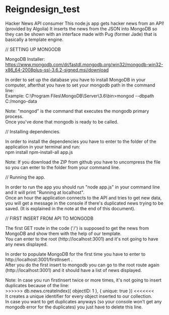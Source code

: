 

# Reigndesign_test
Hacker News API consumer
This node.js app gets hacker news from an API! (provided by Algolia)
It inserts the news from the JSON into MongoDB so they can be shown with an interface made with Pug (former Jade) that is basically a template engine.



// SETTING UP MONGODB

MongoDB Installer: https://www.mongodb.com/dr/fastdl.mongodb.org/win32/mongodb-win32-x86_64-2008plus-ssl-3.6.2-signed.msi/download

In order to set up the database you have to install MongoDB in your computer, afterthat you have to set your mongodb path in the command line:</br>
Example: C:\Program Files\MongoDB\Server\3.6\bin>mongod --dbpath C:/mongo-data</br>

Note: "mongod" is the command that executes the mongodb primary process.</br>
Once you've done that mongodb is ready to be called.



// Installing dependencies.

In order to install the dependencies you have to enter to the folder of the application in your terminal and run: </br>
npm install npm-install-all app.js</br>

Note: If you download the ZIP from github you have to uncompress the file so you can enter to the folder from your command line.



// Running the app.

In order to run the app you should run "node app.js" in your command line and it will print "Running at localhost".</br>
Once an hour the application connects to the API and tries to get new data, you will get a message in the console if there's duplicated news trying to be saved. (It is explained in the note at the end of this document).

// FIRST INSERT FROM API TO MONGODB

The first GET route in the code ('/') is supposed to get the news from MongoDB and show them with the help of our template.</br>
You can enter to the root (http://localhost:3001) and it's not going to have any news displayed.

In order to populate MongoDB for the first time you have to enter to http://localhost:3001/firstInsert . </br>
After you do the first insert to mongodb you can go to the root route again (http://localhost:3001) and it should have a list of news displayed.


Note: In case you run firstInsert twice or more times, it's not going to insert duplicates because of the line:</br>
     >>>>>> db.news.createIndex({ objectID: 1 }, { unique: true }) <<<<<<<  </br>
It creates a unique identifier for every object inserted to our collection.</br>
In case you want to get duplicates anyways (so your console won't get any mongodb error for the duplicates) you just have to delete this line.
